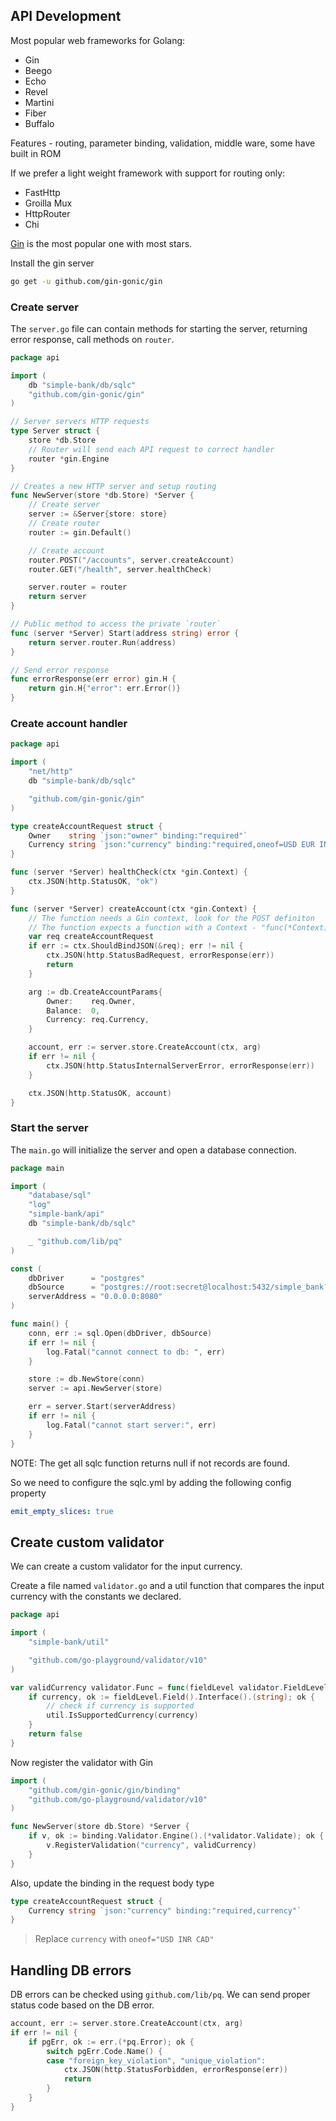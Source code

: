 ## API Development

Most popular web frameworks for Golang:
- Gin
- Beego
- Echo
- Revel
- Martini
- Fiber
- Buffalo

Features - routing, parameter binding, validation, middle ware, some have built in ROM

If we prefer a light weight framework with support for routing only:
- FastHttp
- Groilla Mux
- HttpRouter
- Chi

[Gin](https://github.com/gin-gonic/gin) is the most popular one with most stars.

Install the gin server
```sh
go get -u github.com/gin-gonic/gin
```

### Create server

The `server.go` file can contain methods for starting the server, returning error response, call methods on `router`.

```go
package api

import (
	db "simple-bank/db/sqlc"
	"github.com/gin-gonic/gin"
)

// Server servers HTTP requests
type Server struct {
	store *db.Store
	// Router will send each API request to correct handler
	router *gin.Engine
}

// Creates a new HTTP server and setup routing
func NewServer(store *db.Store) *Server {
	// Create server
	server := &Server{store: store}
	// Create router
	router := gin.Default()

	// Create account
	router.POST("/accounts", server.createAccount)
	router.GET("/health", server.healthCheck)

	server.router = router
	return server
}

// Public method to access the private `router`
func (server *Server) Start(address string) error {
	return server.router.Run(address)
}

// Send error response
func errorResponse(err error) gin.H {
	return gin.H{"error": err.Error()}
}
```

### Create account handler

```go
package api

import (
	"net/http"
	db "simple-bank/db/sqlc"

	"github.com/gin-gonic/gin"
)

type createAccountRequest struct {
	Owner    string `json:"owner" binding:"required"`
	Currency string `json:"currency" binding:"required,oneof=USD EUR INR"`
}

func (server *Server) healthCheck(ctx *gin.Context) {
	ctx.JSON(http.StatusOK, "ok")
}

func (server *Server) createAccount(ctx *gin.Context) {
	// The function needs a Gin context, look for the POST definiton
	// The function expects a function with a Context - "func(*Context)"
	var req createAccountRequest
	if err := ctx.ShouldBindJSON(&req); err != nil {
		ctx.JSON(http.StatusBadRequest, errorResponse(err))
		return
	}

	arg := db.CreateAccountParams{
		Owner:    req.Owner,
		Balance:  0,
		Currency: req.Currency,
	}

	account, err := server.store.CreateAccount(ctx, arg)
	if err != nil {
		ctx.JSON(http.StatusInternalServerError, errorResponse(err))
	}

	ctx.JSON(http.StatusOK, account)
}
```

### Start the server

The `main.go` will initialize the server and open a database connection.

```go
package main

import (
	"database/sql"
	"log"
	"simple-bank/api"
	db "simple-bank/db/sqlc"

	_ "github.com/lib/pq"
)

const (
	dbDriver      = "postgres"
	dbSource      = "postgres://root:secret@localhost:5432/simple_bank?sslmode=disable"
	serverAddress = "0.0.0.0:8080"
)

func main() {
	conn, err := sql.Open(dbDriver, dbSource)
	if err != nil {
		log.Fatal("cannot connect to db: ", err)
	}

	store := db.NewStore(conn)
	server := api.NewServer(store)

	err = server.Start(serverAddress)
	if err != nil {
		log.Fatal("cannot start server:", err)
	}
}
```

NOTE: The get all sqlc function returns null if not records are found.

So we need to configure the sqlc.yml by adding the following config property

```yaml
emit_empty_slices: true
```

## Create custom validator

We can create a custom validator for the input currency.

Create a file named `validator.go` and a util function that compares the input currency with the constants we declared.

```go
package api

import (
	"simple-bank/util"

	"github.com/go-playground/validator/v10"
)

var validCurrency validator.Func = func(fieldLevel validator.FieldLevel) bool {
	if currency, ok := fieldLevel.Field().Interface().(string); ok {
		// check if currency is supported
		util.IsSupportedCurrency(currency)
	}
	return false
}
```

Now register the validator with Gin

```go
import (
	"github.com/gin-gonic/gin/binding"
	"github.com/go-playground/validator/v10"
)

func NewServer(store db.Store) *Server {
	if v, ok := binding.Validator.Engine().(*validator.Validate); ok {
		v.RegisterValidation("currency", validCurrency)
	}
}
```

Also, update the binding in the request body type

```go
type createAccountRequest struct {
	Currency string `json:"currency" binding:"required,currency"`
}
```

> Replace `currency` with `oneof="USD INR CAD"`

## Handling DB errors

DB errors can be checked using `github.com/lib/pq`. We can send proper status code based on the DB error.

```go
account, err := server.store.CreateAccount(ctx, arg)
if err != nil {
	if pgErr, ok := err.(*pq.Error); ok {
		switch pgErr.Code.Name() {
		case "foreign_key_violation", "unique_violation":
			ctx.JSON(http.StatusForbidden, errorResponse(err))
			return
		}
	}
}
```
